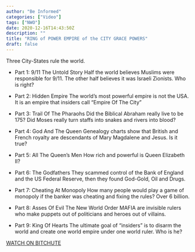 ```yaml
---
author: "Be Informed"
categories: ["Video"]
tags: ["NWO"]
date: 2020-12-16T14:43:50Z
description: ""
title: "RING of POWER EMPIRE of the CITY GRACE POWERS"
draft: false
---
```


Three City-States rule the world.  

- Part 1: 9/11 The Untold Story
  Half the world believes Muslims were responsible for 9/11. The other half believes it was Israeli Zionists. Who is right?
- Part 2: Hidden Empire
  The world’s most powerful empire is not the USA. It is an empire that insiders call “Empire Of The City”

- Part 3: Trail Of The Pharaohs
  Did the Biblical Abraham really live to be 175? Did Moses really turn staffs into snakes and rivers into blood?

- Part 4: God And The Queen
  Genealogy charts show that British and French royalty are descendants of Mary Magdalene and Jesus. Is it true?

- Part 5: All The Queen’s Men
  How rich and powerful is Queen Elizabeth II?

- Part 6: The Godfathers
  They scammed control of the Bank of England and the US Federal Reserve, then they found God-Gold, Oil and Drugs.

- Part 7: Cheating At Monopoly
  How many people would play a game of monopoly if the banker was cheating and fixing the rules? Over 6 billion.

- Part 8: Asses Of Evil
  The New World Order MAFIA are invisible rulers who make puppets out of politicians and heroes out of villains.

- Part 9: King Of Hearts
  The ultimate goal of “insiders” is to disarm the world and create one world empire under one world ruler. Who is he?

[WATCH ON BITCHUTE](https://www.bitchute.com/video/PBFigZKnPW7m/)